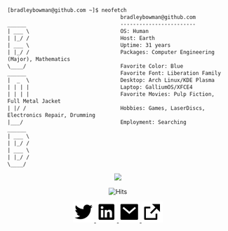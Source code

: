```

[bradleybowman@github.com ~]$ neofetch
                                    bradleybowman@github.com
______                              ------------------------
| ___ \                             OS: Human
| |_/ /                             Host: Earth
| ___ \                             Uptime: 31 years
| |_/ /                             Packages: Computer Engineering (Major), Mathematics
\____/                              Favorite Color: Blue
______                              Favorite Font: Liberation Family
|  _  \                             Desktop: Arch Linux/KDE Plasma
| | | |                             Laptop: GalliumOS/XFCE4
| | | |                             Favorite Movies: Pulp Fiction, Full Metal Jacket
| |/ /                              Hobbies: Games, LaserDiscs, Electronics Repair, Drumming
|___/                               Employment: Searching
______                    
| ___ \
| |_/ /
| ___ \
| |_/ /
\____/
```
<p align="center">

  <img src="https://github-readme-stats.vercel.app/api?username=bradleybowman&custom_title=GitHub%20Stats&include_all_commits&count_private=true&&show_icons=true&theme=onedark" />

</p>

<p align="center">

  <img src="http://hits.dwyl.com/bradleybowman/bradleybowman.svg" alt="Hits" />

</p>


<p align="center">

  <a href="https://www.twitter.com/bradleydbowman" />
  <img src="/assets/twitter-fill.svg" />
  <a href="https://www.linkedin.com/in/bradleydbowman" />
  <img src="/assets/linkedin-box-fill.svg" />
  <a href="mailto:bradleybowman@sabertech.dev" />
  <img src="/assets/mail-fill.svg" />
  <a href="https://sabertech.dev" />
  <img src="/assets/external-link-fill.svg" />

</p>
